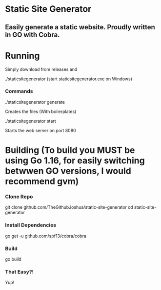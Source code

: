 # Static Site Generator

## Easily generate a static website. Proudly written in GO with Cobra.

# Running

Simply download from releases and

  ./staticsitegenerator (start staticsitegenerator.exe on Windows)

### Commands

  ./staticsitegenerator generate

Creates the files (With boilerplates)

  ./staticsitegenerator start

Starts the web server on port 8080

# Building (To build you MUST be using Go 1.16, for easily switching betwwen GO versions, I would recommend gvm)

### Clone Repo

  git clone github.com/TheGithubJoshua/static-site-generator
  cd static-site-generator

### Install Dependencies

  go get -u github.com/spf13/cobra/cobra

### Build

  go build

### That Easy?!

Yup!


